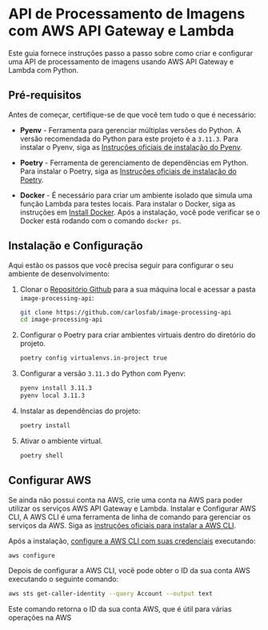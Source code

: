 # API de Processamento de Imagens com AWS API Gateway e Lambda

Este guia fornece instruções passo a passo sobre como criar e configurar uma API de processamento de imagens usando AWS API Gateway e Lambda com Python.

## Pré-requisitos

Antes de começar, certifique-se de que você tem tudo o que é necessário:

- **Pyenv** - Ferramenta para gerenciar múltiplas versões do Python. A versão recomendada do Python para este projeto é a `3.11.3`. Para instalar o Pyenv, siga as [Instruções oficiais de instalação do Pyenv](https://github.com/pyenv/pyenv#installation).

- **Poetry** - Ferramenta de gerenciamento de dependências em Python. Para instalar o Poetry, siga as [Instruções oficiais de instalação do Poetry](https://python-poetry.org/docs/#installation).

- **Docker** - É necessário para criar um ambiente isolado que simula uma função Lambda para testes locais. Para instalar o Docker, siga as instruções em [Install Docker](https://docs.docker.com/). Após a instalação, você pode verificar se o Docker está rodando com o comando `docker ps`.

## Instalação e Configuração

Aqui estão os passos que você precisa seguir para configurar o seu ambiente de desenvolvimento:

1. Clonar o [Repositório Github](https://github.com/carlosfab/image-processing-api) para a sua máquina local e acessar a pasta `image-processing-api`:

   ```bash
   git clone https://github.com/carlosfab/image-processing-api
   cd image-processing-api
   ```

2. Configurar o Poetry para criar ambientes virtuais dentro do diretório do projeto.

   ```bash
   poetry config virtualenvs.in-project true
   ```

3. Configurar a versão `3.11.3` do Python com Pyenv:

   ```bash
   pyenv install 3.11.3
   pyenv local 3.11.3
   ```

4. Instalar as dependências do projeto:

   ```bash
   poetry install
   ```

5. Ativar o ambiente virtual.

   ```bash
   poetry shell
   ```

## Configurar AWS

Se ainda não possui conta na AWS, crie uma conta na AWS para poder utilizar os serviços AWS API Gateway e Lambda. Instalar e Configurar AWS CLI, A AWS CLI é uma ferramenta de linha de comando para gerenciar os serviços da AWS. Siga as [instruções oficiais para instalar a AWS CLI](https://docs.aws.amazon.com/cli/latest/userguide/getting-started-install.html).

Após a instalação, [configure a AWS CLI com suas credenciais](https://docs.aws.amazon.com/cli/latest/userguide/cli-configure-files.html) executando:

```bash
aws configure
```

Depois de configurar a AWS CLI, você pode obter o ID da sua conta AWS executando o seguinte comando:

```bash
aws sts get-caller-identity --query Account --output text
```

Este comando retorna o ID da sua conta AWS, que é útil para várias operações na AWS

